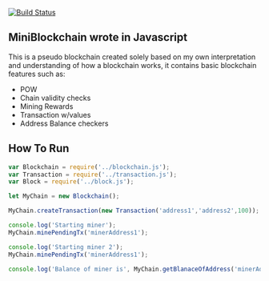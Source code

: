 [![Build Status](https://travis-ci.org/acrylix/MiniBlockchain.svg?branch=master)](https://travis-ci.org/acrylix/MiniBlockchain)

## MiniBlockchain wrote in Javascript

This is a pseudo blockchain created solely based on my own interpretation and understanding of how a blockchain works, it contains basic blockchain features such as:

- POW
- Chain validity checks
- Mining Rewards
- Transaction w/values
- Address Balance checkers

## How To Run

```javascript
var Blockchain = require('../blockchain.js');
var Transaction = require('../transaction.js');
var Block = require('../block.js');

let MyChain = new Blockchain();

MyChain.createTransaction(new Transaction('address1','address2',100));

console.log('Starting miner');
MyChain.minePendingTx('minerAddress1');

console.log('Starting miner 2');
MyChain.minePendingTx('minerAddress1');

console.log('Balance of miner is', MyChain.getBlanaceOfAddress('minerAddress1'));

```

